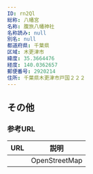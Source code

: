 ```yaml
---
ID: rn2Ql
総称: 八幡宮
名称: 腹旅八幡神社
名称読み: null
別名: null
都道府県: 千葉県
区域: 木更津市
緯度: 35.3664476
経度: 140.0362657
郵便番号: 2920214
住所: 千葉県木更津市戸国２２２
---
```


## その他

### 参考URL

| URL | 説明          |
| --- | ------------- |
|     | OpenStreetMap |
